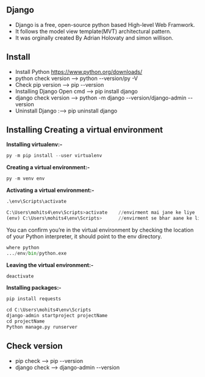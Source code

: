 ## Django
* Django is a free, open-source python based High-level Web Framwork.
* It follows the model view template(MVT) architectural pattern.
* It was orginally created By Adrian Holovaty and simon willison.

## Install
* Install Python https://www.python.org/downloads/
* python check version --> python --version/py -V
* Check pip version --> pip --version
* Installing Django Open cmd --> pip install django
* django check version --> python -m django --version/django-admin --version
* Uninstall Django :--> pip uninstall django

## Installing Creating a virtual environment
__Installing virtualenv:-__
```python
py -m pip install --user virtualenv
```
__Creating a virtual environment:-__
```python
py -m venv env
```
__Activating a virtual environment:-__
```python
.\env\Scripts\activate
```
```python
C:\Users\mohits4\env\Scripts>activate    //envirment mai jane ke liye
(env) C:\Users\mohits4\env\Scripts>      //envirment se bhar aane ke liye
```
You can confirm you’re in the virtual environment by checking the location of your Python interpreter, it should point to the env directory.
```python
where python
.../env/bin/python.exe
```
__Leaving the virtual environment:-__
```python
deactivate
```
__Installing packages:-__
```python
pip install requests
```
```python
cd C:\Users\mohits4\env\Scripts
django-admin startproject projectName
cd projectName
Python manage.py runserver
```


## Check version

* pip check --> pip --version
* django check --> django-admin --version

